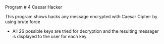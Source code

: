Program # 4 Caesar Hacker

This program shows hacks any message encrypted with Caesar Cipher by using brute force

- All 26 possible keys are tried for decryption and the resulting messager is displayed to the user for each key.
